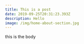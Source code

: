 ```yaml
---
title: This is a post
date: 2019-09-25T20:31:23.393Z
description: Hello
image: /img/home-about-section.jpg
---
```

this is the body
